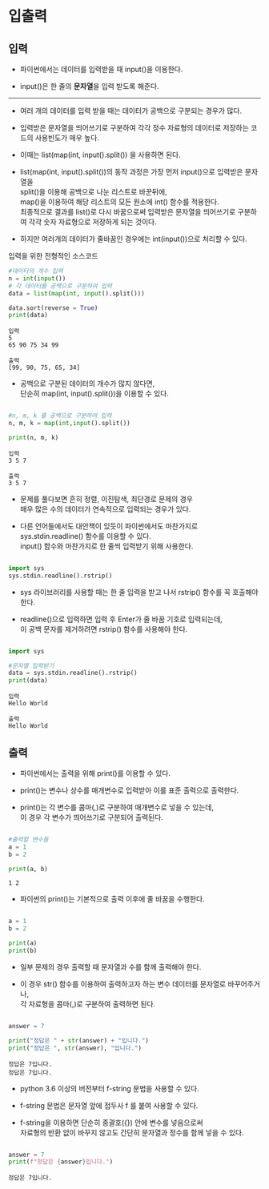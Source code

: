 # 입출력

## 입력

- 파이썬에서는 데이터를 입력받을 때 input()을 이용한다.

- input()은 한 줄의 <strong>문자열</strong>을 입력 받도록 해준다.

<hr/>

- 여러 개의 데이터를 입력 받을 때는 데이터가 공백으로 구분되는 경우가 많다.

- 입력받은 문자열을 띄어쓰기로 구분하여 각각 정수 자료형의 데이터로 저장하는 코드의 사용빈도가 매우 높다.

- 이때는 list(map(int, input().split()) 을 사용하면 된다.

- list(map(int, input().split())의 동작 과정은 가장 먼저 input()으로 입력받은 문자열을 <br> split()을 이용해 공백으로 나눈 리스트로 바꾼뒤에,<br> map()을 이용하여 해당 리스트의 모든 원소에 int() 함수를 적용한다.
  <br> 최종적으로 결과를 list()로 다시 바꿈으로써 입력받은 문자열을 띄어쓰기로 구분하여 각각 숫자 자료형으로 저장하게 되는 것이다.

- 하지만 여러개의 데이터가 줄바꿈인 경우에는 int(input())으로 처리할 수 있다.

입력을 위한 전형적인 소스코드

```python
#데이터의 개수 입력
n = int(input())
# 각 데이터를 공백으로 구분하여 입력
data = list(map(int, input().split()))

data.sort(reverse = True)
print(data)

```

    입력
    5
    65 90 75 34 99

    출력
    [99, 90, 75, 65, 34]

- 공백으로 구분된 데이터의 개수가 많지 않다면, <br>
  단순히 map(int, input().split())을 이용할 수 있다.

```python

#n, m, k 를 공백으로 구분하여 입력
n, m, k = map(int,input().split())

print(n, m, k)

```

    입력
    3 5 7

    출력
    3 5 7

- 문제를 풀다보면 흔히 정렬, 이진탐색, 최단경로 문제의 경우 <br> 매우 많은 수의 데이터가 연속적으로 입력되는 경우가 있다.

- 다른 언어들에서도 대안책이 있듯이 파이썬에서도 마찬가지로 sys.stdin.readline() 함수를 이용할 수 있다. <br> input() 함수와 마찬가지로 한 줄씩 입력받기 위해 사용한다.

```python

import sys
sys.stdin.readline().rstrip()

```

- sys 라이브러리를 사용할 때는 한 줄 입력을 받고 나서 rstrip() 함수를 꼭 호출해야 한다.

- readline()으로 입력하면 입력 후 Enter가 줄 바꿈 기호로 입력되는데, <br> 이 공백 문자를 제거하려면 rstrip() 함수를 사용해야 한다.

```python

import sys

#문자열 입력받기
data = sys.stdin.readline().rstrip()
print(data)

```

    입력
    Hello World

    출력
    Hello World

## 출력

- 파이썬에서는 출력을 위해 print()를 이용할 수 있다.

- print()는 변수나 상수를 매개변수로 입력받아 이를 표준 출력으로 출력한다.

- print()는 각 변수를 콤마(,)로 구분하여 매개변수로 넣을 수 있는데, <br> 이 경우 각 변수가 띄어쓰기로 구분되어 출력된다.

```python

#출력할 변수들
a = 1
b = 2

print(a, b)

```

    1 2

- 파이썬의 print()는 기본적으로 출력 이후에 줄 바꿈을 수행한다.

```python

a = 1
b = 2

print(a)
print(b)

```

- 일부 문제의 경우 출력할 때 문자열과 수를 함께 출력해야 한다.

- 이 경우 str() 함수를 이용하여 출력하고자 하는 변수 데이터를 문자열로 바꾸어주거나, <br> 각 자료형을 콤마(,)로 구분하여 출력하면 된다.

```python

answer = 7

print("정답은 " + str(answer) + "입니다.")
print("정답은 ", str(answer), "입니다.")

```

    정답은 7입니다.
    정답은 7입니다.

- python 3.6 이상의 버전부터 f-string 문법을 사용할 수 있다.

- f-string 문법은 문자열 앞에 접두사 f 를 붙여 사용할 수 있다.

- f-string을 이용하면 단순히 중괄호({}) 안에 변수를 넣음으로써 <br> 자료형의 반환 없이 바꾸지 않고도 간단히 문자열과 정수를 함께 넣을 수 있다.

```python

answer = 7
print(f"정답은 {answer}입니다.")

```

    정답은 7입니다.
